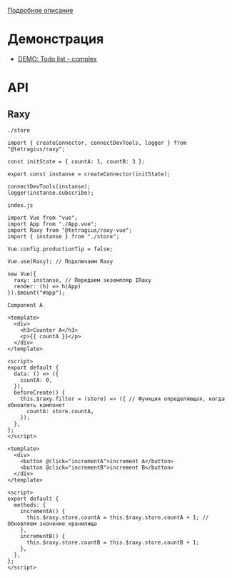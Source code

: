 
[Подробное описание](https://github.com/Tetragius/raxy)

# Демонстрация
   - [DEMO: Todo list - complex](https://codesandbox.io/s/raxy-demo-complex-5syo0)


# API

## Raxy

`./store`
```tsx
import { createConnector, connectDevTools, logger } from "@tetragius/raxy";

const initState = { countA: 1, countB: 3 };

export const instanse = createConnector(initState);

connectDevTools(instanse);
logger(instanse.subscribe);

```

`index.js`
```tsx
import Vue from "vue";
import App from "./App.vue";
import Raxy from "@tetragius/raxy-vue";
import { instanse } from "./store";

Vue.config.productionTip = false;

Vue.use(Raxy); // Подключаем Raxy

new Vue({
  raxy: instanse, // Передаем экземпляр IRaxy
  render: (h) => h(App)
}).$mount("#app");

```

`Component A`
```tsx
<template>
  <div>
    <h3>Counter A</h3>
    <p>{{ countA }}</p>
  </div>
</template>

<script>
export default {
  data: () => ({
    countA: 0,
  }),
  beforeCreate() {
    this.$raxy.filter = (store) => ({ // Функция определяющая, когда обновлять компонет
      countA: store.countA,
    });
  },
};
</script>
```

```tsx
<template>
  <div>
    <button @click="incrementA">increment A</button>
    <button @click="incrementB">increment B</button>
  </div>
</template>

<script>
export default {
  methods: {
    incrementA() {
      this.$raxy.store.countA = this.$raxy.store.countA + 1; // Обновляем значение хранилища
    },
    incrementB() {
      this.$raxy.store.countB = this.$raxy.store.countB + 1;
    },
  },
};
</script>
```